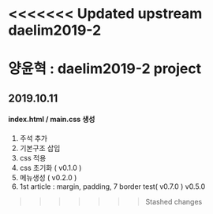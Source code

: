 <<<<<<< Updated upstream
daelim2019-2
=======
# 양윤혁 : daelim2019-2 project
## 2019.10.11
#### index.html / main.css 생성
1. 주석 추가 <br>
2. 기본구조 삽입
3. css 적용
4. css 초기화 ( v0.1.0 )
5. 메뉴생성 ( v0.2.0 )
6. 1st article : margin, padding, 
7
border test( v0.7.0 )
v0.5.0

>>>>>>> Stashed changes
